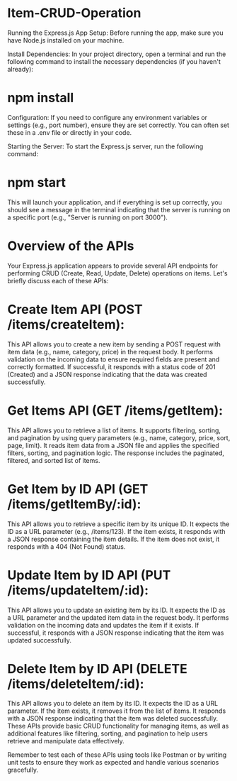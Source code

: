 # Item-CRUD-Operation
Running the Express.js App
Setup: Before running the app, make sure you have Node.js installed on your machine.

Install Dependencies: In your project directory, open a terminal and run the following command to install the necessary dependencies (if you haven't already):

# npm install
Configuration: If you need to configure any environment variables or settings (e.g., port number), ensure they are set correctly. You can often set these in a .env file or directly in your code.

Starting the Server: To start the Express.js server, run the following command:

# npm start
This will launch your application, and if everything is set up correctly, you should see a message in the terminal indicating that the server is running on a specific port (e.g., "Server is running on port 3000").

# Overview of the APIs
Your Express.js application appears to provide several API endpoints for performing CRUD (Create, Read, Update, Delete) operations on items. Let's briefly discuss each of these APIs:

# Create Item API (POST /items/createItem):

This API allows you to create a new item by sending a POST request with item data (e.g., name, category, price) in the request body.
It performs validation on the incoming data to ensure required fields are present and correctly formatted.
If successful, it responds with a status code of 201 (Created) and a JSON response indicating that the data was created successfully.

# Get Items API (GET /items/getItem):

This API allows you to retrieve a list of items.
It supports filtering, sorting, and pagination by using query parameters (e.g., name, category, price, sort, page, limit).
It reads item data from a JSON file and applies the specified filters, sorting, and pagination logic.
The response includes the paginated, filtered, and sorted list of items.

# Get Item by ID API (GET /items/getItemBy/:id):

This API allows you to retrieve a specific item by its unique ID.
It expects the ID as a URL parameter (e.g., /items/123).
If the item exists, it responds with a JSON response containing the item details.
If the item does not exist, it responds with a 404 (Not Found) status.

# Update Item by ID API (PUT /items/updateItem/:id):

This API allows you to update an existing item by its ID.
It expects the ID as a URL parameter and the updated item data in the request body.
It performs validation on the incoming data and updates the item if it exists.
If successful, it responds with a JSON response indicating that the item was updated successfully.

# Delete Item by ID API (DELETE /items/deleteItem/:id):

This API allows you to delete an item by its ID.
It expects the ID as a URL parameter.
If the item exists, it removes it from the list of items.
It responds with a JSON response indicating that the item was deleted successfully.
These APIs provide basic CRUD functionality for managing items, as well as additional features like filtering, sorting, and pagination to help users retrieve and manipulate data effectively.

Remember to test each of these APIs using tools like Postman or by writing unit tests to ensure they work as expected and handle various scenarios gracefully.
